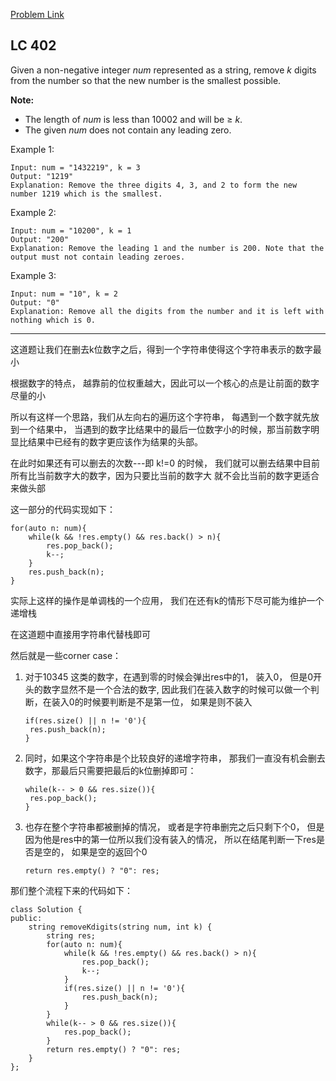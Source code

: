 [Problem Link](https://leetcode.com/problems/remove-k-digits/)

## LC 402

Given a non-negative integer *num* represented as a string, remove *k* digits from the number so that the new number is the smallest possible.

**Note:**

- The length of *num* is less than 10002 and will be ≥ *k*.
- The given *num* does not contain any leading zero.



Example 1:

```
Input: num = "1432219", k = 3
Output: "1219"
Explanation: Remove the three digits 4, 3, and 2 to form the new number 1219 which is the smallest.
```

Example 2:

```
Input: num = "10200", k = 1
Output: "200"
Explanation: Remove the leading 1 and the number is 200. Note that the output must not contain leading zeroes.
```

Example 3:

```
Input: num = "10", k = 2
Output: "0"
Explanation: Remove all the digits from the number and it is left with nothing which is 0.
```

---

这道题让我们在删去k位数字之后，得到一个字符串使得这个字符串表示的数字最小

根据数字的特点， 越靠前的位权重越大，因此可以一个核心的点是让前面的数字尽量的小

所以有这样一个思路，我们从左向右的遍历这个字符串， 每遇到一个数字就先放到一个结果中， 当遇到的数字比结果中的最后一位数字小的时候，那当前数字明显比结果中已经有的数字更应该作为结果的头部。

在此时如果还有可以删去的次数---即 k!=0 的时候， 我们就可以删去结果中目前所有比当前数字大的数字，因为只要比当前的数字大 就不会比当前的数字更适合来做头部

这一部分的代码实现如下：

```
for(auto n: num){
    while(k && !res.empty() && res.back() > n){
        res.pop_back();
        k--;
    }
    res.push_back(n);
}
```

实际上这样的操作是单调栈的一个应用， 我们在还有k的情形下尽可能为维护一个递增栈

在这道题中直接用字符串代替栈即可

然后就是一些corner case：

1. 对于10345 这类的数字，在遇到零的时候会弹出res中的1， 装入0， 但是0开头的数字显然不是一个合法的数字, 因此我们在装入数字的时候可以做一个判断，在装入0的时候要判断是不是第一位， 如果是则不装入

   ```
   if(res.size() || n != '0'){
   	res.push_back(n);
   }
   ```

2. 同时，如果这个字符串是个比较良好的递增字符串， 那我们一直没有机会删去数字，那最后只需要把最后的k位删掉即可：

   ```
   while(k-- > 0 && res.size()){
   	res.pop_back();
   }
   ```

3. 也存在整个字符串都被删掉的情况， 或者是字符串删完之后只剩下个0， 但是因为他是res中的第一位所以我们没有装入的情况， 所以在结尾判断一下res是否是空的， 如果是空的返回个0

   ```
   return res.empty() ? "0": res;
   ```



那们整个流程下来的代码如下：

```
class Solution {
public:
    string removeKdigits(string num, int k) {
        string res;
        for(auto n: num){
            while(k && !res.empty() && res.back() > n){
                res.pop_back();
                k--;
            }
            if(res.size() || n != '0'){
                res.push_back(n);
            }
        }
        while(k-- > 0 && res.size()){
            res.pop_back();
        }
        return res.empty() ? "0": res;
    }
};
```



